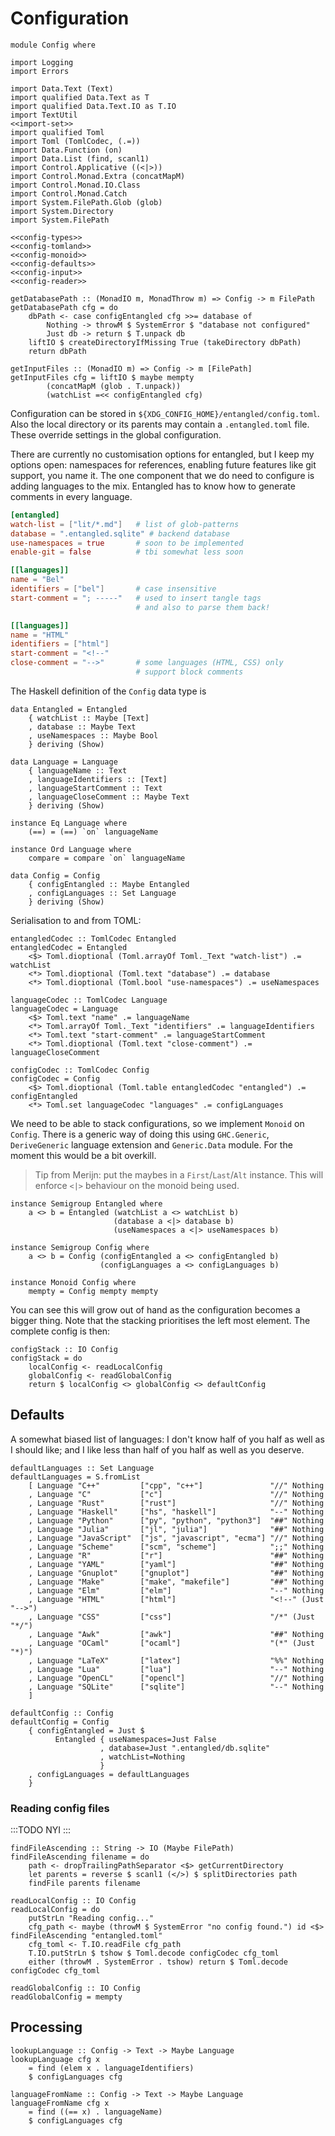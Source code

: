 # Configuration

``` {.haskell file=src/Config.hs}
module Config where

import Logging
import Errors

import Data.Text (Text)
import qualified Data.Text as T
import qualified Data.Text.IO as T.IO
import TextUtil
<<import-set>>
import qualified Toml
import Toml (TomlCodec, (.=))
import Data.Function (on)
import Data.List (find, scanl1)
import Control.Applicative ((<|>))
import Control.Monad.Extra (concatMapM)
import Control.Monad.IO.Class
import Control.Monad.Catch
import System.FilePath.Glob (glob)
import System.Directory 
import System.FilePath

<<config-types>>
<<config-tomland>>
<<config-monoid>>
<<config-defaults>>
<<config-input>>
<<config-reader>>

getDatabasePath :: (MonadIO m, MonadThrow m) => Config -> m FilePath
getDatabasePath cfg = do
    dbPath <- case configEntangled cfg >>= database of
        Nothing -> throwM $ SystemError $ "database not configured"
        Just db -> return $ T.unpack db
    liftIO $ createDirectoryIfMissing True (takeDirectory dbPath)
    return dbPath

getInputFiles :: (MonadIO m) => Config -> m [FilePath]
getInputFiles cfg = liftIO $ maybe mempty
        (concatMapM (glob . T.unpack))
        (watchList =<< configEntangled cfg)
```

Configuration can be stored in `${XDG_CONFIG_HOME}/entangled/config.toml`. Also the local directory or its parents may contain a `.entangled.toml` file. These override settings in the global configuration.

There are currently no customisation options for entangled, but I keep my options open: namespaces for references, enabling future features like git support, you name it. The one component that we do need to configure is adding languages to the mix. Entangled has to know how to generate comments in every language.

``` {.toml #example-config}
[entangled]
watch-list = ["lit/*.md"]   # list of glob-patterns
database = ".entangled.sqlite" # backend database
use-namespaces = true       # soon to be implemented
enable-git = false          # tbi somewhat less soon

[[languages]]
name = "Bel"
identifiers = ["bel"]       # case insensitive
start-comment = "; -----"   # used to insert tangle tags
                            # and also to parse them back!

[[languages]]
name = "HTML"
identifiers = ["html"]
start-comment = "<!--"
close-comment = "-->"       # some languages (HTML, CSS) only
                            # support block comments
```

The Haskell definition of the `Config` data type is

``` {.haskell #config-types}
data Entangled = Entangled
    { watchList :: Maybe [Text]
    , database :: Maybe Text
    , useNamespaces :: Maybe Bool
    } deriving (Show)

data Language = Language
    { languageName :: Text
    , languageIdentifiers :: [Text]
    , languageStartComment :: Text
    , languageCloseComment :: Maybe Text
    } deriving (Show)

instance Eq Language where
    (==) = (==) `on` languageName

instance Ord Language where
    compare = compare `on` languageName

data Config = Config
    { configEntangled :: Maybe Entangled
    , configLanguages :: Set Language
    } deriving (Show)
```

Serialisation to and from TOML:

``` {.haskell #config-tomland}
entangledCodec :: TomlCodec Entangled
entangledCodec = Entangled
    <$> Toml.dioptional (Toml.arrayOf Toml._Text "watch-list") .= watchList
    <*> Toml.dioptional (Toml.text "database") .= database
    <*> Toml.dioptional (Toml.bool "use-namespaces") .= useNamespaces

languageCodec :: TomlCodec Language
languageCodec = Language
    <$> Toml.text "name" .= languageName
    <*> Toml.arrayOf Toml._Text "identifiers" .= languageIdentifiers
    <*> Toml.text "start-comment" .= languageStartComment
    <*> Toml.dioptional (Toml.text "close-comment") .= languageCloseComment

configCodec :: TomlCodec Config
configCodec = Config
    <$> Toml.dioptional (Toml.table entangledCodec "entangled") .= configEntangled
    <*> Toml.set languageCodec "languages" .= configLanguages
```

We need to be able to stack configurations, so we implement `Monoid` on `Config`. There is a generic way of doing this using `GHC.Generic`, `DeriveGeneric` language extension and `Generic.Data` module. For the moment this would be a bit overkill.

> Tip from Merijn: put the maybes in a `First`/`Last`/`Alt` instance. This will enforce `<|>` behaviour on the monoid being used.

``` {.haskell #config-monoid}
instance Semigroup Entangled where
    a <> b = Entangled (watchList a <> watchList b)
                       (database a <|> database b)
                       (useNamespaces a <|> useNamespaces b)

instance Semigroup Config where
    a <> b = Config (configEntangled a <> configEntangled b)
                    (configLanguages a <> configLanguages b)

instance Monoid Config where
    mempty = Config mempty mempty
```

You can see this will grow out of hand as the configuration becomes a bigger thing. Note that the stacking prioritises the left most element. The complete config is then:

``` {.haskell #config-monoid}
configStack :: IO Config
configStack = do
    localConfig <- readLocalConfig
    globalConfig <- readGlobalConfig
    return $ localConfig <> globalConfig <> defaultConfig
```

## Defaults

A somewhat biased list of languages: I don't know half of you half as well as I should like; and I like less than half of you half as well as you deserve.

``` {.haskell #config-defaults}
defaultLanguages :: Set Language
defaultLanguages = S.fromList
    [ Language "C++"         ["cpp", "c++"]               "//" Nothing
    , Language "C"           ["c"]                        "//" Nothing
    , Language "Rust"        ["rust"]                     "//" Nothing
    , Language "Haskell"     ["hs", "haskell"]            "--" Nothing
    , Language "Python"      ["py", "python", "python3"]  "##" Nothing
    , Language "Julia"       ["jl", "julia"]              "##" Nothing
    , Language "JavaScript"  ["js", "javascript", "ecma"] "//" Nothing
    , Language "Scheme"      ["scm", "scheme"]            ";;" Nothing
    , Language "R"           ["r"]                        "##" Nothing
    , Language "YAML"        ["yaml"]                     "##" Nothing
    , Language "Gnuplot"     ["gnuplot"]                  "##" Nothing
    , Language "Make"        ["make", "makefile"]         "##" Nothing
    , Language "Elm"         ["elm"]                      "--" Nothing
    , Language "HTML"        ["html"]                     "<!--" (Just "-->")
    , Language "CSS"         ["css"]                      "/*" (Just "*/")
    , Language "Awk"         ["awk"]                      "##" Nothing
    , Language "OCaml"       ["ocaml"]                    "(*" (Just "*)")
    , Language "LaTeX"       ["latex"]                    "%%" Nothing
    , Language "Lua"         ["lua"]                      "--" Nothing
    , Language "OpenCL"      ["opencl"]                   "//" Nothing
    , Language "SQLite"      ["sqlite"]                   "--" Nothing
    ]

defaultConfig :: Config
defaultConfig = Config
    { configEntangled = Just $
          Entangled { useNamespaces=Just False
                    , database=Just ".entangled/db.sqlite"
                    , watchList=Nothing
                    }
    , configLanguages = defaultLanguages
    }
```

### Reading config files

:::TODO
NYI
:::

``` {.haskell #config-input}
findFileAscending :: String -> IO (Maybe FilePath)
findFileAscending filename = do
    path <- dropTrailingPathSeparator <$> getCurrentDirectory
    let parents = reverse $ scanl1 (</>) $ splitDirectories path
    findFile parents filename

readLocalConfig :: IO Config
readLocalConfig = do
    putStrLn "Reading config..."
    cfg_path <- maybe (throwM $ SystemError "no config found.") id <$> findFileAscending "entangled.toml"
    cfg_toml <- T.IO.readFile cfg_path
    T.IO.putStrLn $ tshow $ Toml.decode configCodec cfg_toml
    either (throwM . SystemError . tshow) return $ Toml.decode configCodec cfg_toml

readGlobalConfig :: IO Config
readGlobalConfig = mempty
```

## Processing

``` {.haskell #config-reader}
lookupLanguage :: Config -> Text -> Maybe Language
lookupLanguage cfg x
    = find (elem x . languageIdentifiers) 
    $ configLanguages cfg

languageFromName :: Config -> Text -> Maybe Language
languageFromName cfg x
    = find ((== x) . languageName)
    $ configLanguages cfg
```

